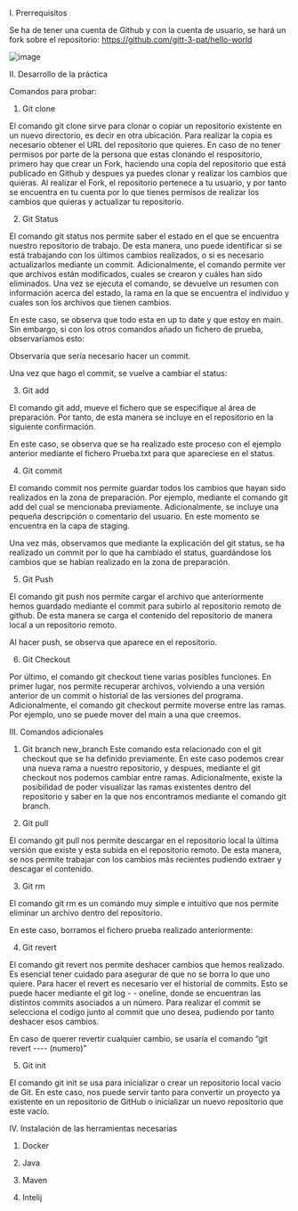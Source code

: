 I.	Prerrequisitos 

Se ha de tener una cuenta de Github y con la cuenta de usuario, se hará un fork sobre el repositorio: https://github.com/gitt-3-pat/hello-world 

 
![image](https://user-images.githubusercontent.com/98013115/215350851-f374ab05-fb23-4919-922f-6fb67ade9afc.png)

 

II.	Desarrollo de la práctica

Comandos para probar:

1.	Git clone

El comando git clone sirve para clonar o copiar un repositorio existente en un nuevo directorio, es decir en otra ubicación. Para realizar la copia es necesario obtener el URL del repositorio que quieres. En caso de no tener permisos por parte de la persona que estas clonando el respositorio, primero hay que crear un Fork, haciendo una copia del repositorio que está publicado en Github y despues ya puedes clonar y realizar los cambios que quieras. Al realizar el Fork, el repositorio pertenece a tu usuario, y por tanto se encuentra en tu cuenta por lo que tienes permisos de realizar los cambios que quieras y actualizar tu repositorio. 

 

2.	Git Status

El comando git status nos permite saber el estado en el que se encuentra nuestro repositorio de trabajo. De esta manera, uno puede identificar si se está trabajando con los últimos cambios realizados, o si es necesario actualizarlos mediante un commit. Adicionalmente, el comando permite ver que archivos están modificados, cuales se crearon y cuáles han sido eliminados. Una vez se ejecuta el comando, se devuelve un resumen con información acerca del estado, la rama en la que se encuentra el individuo y cuales son los archivos que tienen cambios. 

 

En este caso, se observa que todo esta en up to date y que estoy en main. Sin embargo, si con los otros comandos añado un fichero de prueba, observaríamos esto:

 

Observaría que sería necesario hacer un commit. 

Una vez que hago el commit, se vuelve a cambiar el status:
 

3.	Git add

El comando git add, mueve el fichero que se especifique al área de preparación. Por tanto, de esta manera se incluye en el repositorio en la siguiente confirmación.  

En este caso, se observa que se ha realizado este proceso con el ejemplo anterior mediante el fichero Prueba.txt para que apareciese en el status. 

4.	Git commit

El comando commit nos permite guardar todos los cambios que hayan sido realizados en la zona de preparación. Por ejemplo, mediante el comando git add del cual se mencionaba previamente. Adicionalmente, se incluye una pequeña descripción o comentario del usuario. En este momento se encuentra en la capa de staging. 

Una vez más, observamos que mediante la explicación del git status, se ha realizado un commit por lo que ha cambiado el status, guardándose los cambios que se habían realizado en la zona de preparación. 

5.	Git Push

El comando git push nos permite cargar el archivo que anteriormente hemos guardado mediante el commit para subirlo al repositorio remoto de github. De esta manera se carga el contenido del repositorio de manera local a un repositorio remoto.

Al hacer push, se observa que aparece en el repositorio.
 

6.	Git Checkout

Por último, el comando git checkout tiene varias posibles funciones. En primer lugar, nos permite recuperar archivos, volviendo a una versión anterior de un commit o historial de las versiones del programa. Adicionalmente, el comando git checkout permite moverse entre las ramas. Por ejemplo, uno se puede mover del main a una que creemos. 


III.	Comandos adicionales

1.	Git branch new_branch
Este comando esta relacionado con el git checkout que se ha definido previamente. En este caso podemos crear una nueva rama a nuestro repositorio, y despues, mediante el git checkout nos podemos cambiar entre ramas. Adicionalmente, existe la posibilidad de poder visualizar las ramas existentes dentro del repositorio y saber en la que nos encontramos mediante el comando git branch. 

 

2.	Git pull

El comando git pull nos permite descargar en el repositorio local la última versión que existe y esta subida en el repositorio remoto. De esta manera, se nos permite trabajar con los cambios más recientes pudiendo extraer y descagar el contenido. 

 
3.	Git rm

El comando git rm es un comando muy simple e intuitivo que nos permite eliminar un archivo dentro del repositorio. 

En este caso, borramos el fichero prueba realizado anteriormente:

 

4.	Git revert 

El comando git revert nos permite deshacer cambios que hemos realizado. Es esencial tener cuidado para asegurar de que no se borra lo que uno quiere. Para hacer el revert es necesario ver el historial de commits. Esto se puede hacer mediante el git log - - oneline, donde se encuentran las distintos commits asociados a un número. Para realizar el commit se selecciona el codigo junto al commit que uno desea, pudiendo por tanto deshacer esos cambios. 

 
En caso de querer revertir cualquier cambio, se usaría el comando “git revert ---- (numero)”

5.	Git init

El comando git init se usa para inicializar o crear un repositorio local vacio de Git. En este caso, nos puede servir tanto para convertir un proyecto ya existente en un repositorio de GitHub o inicializar un nuevo repositorio que este vacío. 


IV.	Instalación de las herramientas necesarias

1.	Docker

 


2.	Java

 

3.	Maven

 

4. Intelij

 


